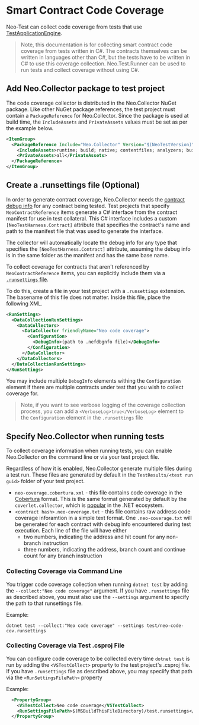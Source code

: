 # Smart Contract Code Coverage

Neo-Test can collect code coverage from tests that use [TestApplicationEngine](https://github.com/ngdenterprise/neo-blockchaintoolkit-library/blob/master/src/bctklib/smart-contract/TestApplicationEngine.cs).

> Note, this documentation is for collecting smart contract code coverage from tests written in C#. 
  The contracts themselves can be written in languages other than C#, but the tests have to be written
  in C# to use this coverage collection. Neo.Test.Runner can be used to run tests and collect coverage
  without using C#.

## Add Neo.Collector package to test project

The code coverage collector is distributed in the Neo.Collector NuGet package. Like other NuGet package references,
the test project must contain a `PackageReference` for Neo.Collector. Since the package is used at build time,
the `IncludeAssets` and `PrivateAssets` values must be set as per the example below.

``` xml
<ItemGroup>
  <PackageReference Include="Neo.Collector" Version="$(NeoTestVersion)" >
    <IncludeAssets>runtime; build; native; contentfiles; analyzers; buildtransitive</IncludeAssets>
    <PrivateAssets>all</PrivateAssets>
  </PackageReference>
</ItemGroup>
```

## Create a .runsettings file (Optional) 

In order to generate contract coverage, Neo.Collector needs the
[contract debug info](https://github.com/neo-project/proposals/blob/master/nep-19.mediawiki)
for any contract being tested. Test projects that specify `NeoContractReference` items
generate a C# interface from the contract manifest for use in test collateral. This 
C# interface includes a custom `[NeoTestHarness.Contract]` attribute that specifies the
contract's name and path to the manifest file that was used to generate the interface.

The collector will automatically locate the debug info for any type that specifies the 
`[NeoTestHarness.Contract]` attribute, assuming the debug info is in the same folder as
the manifest and has the same base name. 

To collect coverage for contracts that aren't referenced by `NeoContractReference` items,
you can explicitly include them via a 
[`.runsettings` file](https://learn.microsoft.com/en-us/visualstudio/test/configure-unit-tests-by-using-a-dot-runsettings-file).

To do this, create a file in your test project with a `.runsettings` extension. The basename
of this file does not matter. Inside this file, place the following XML.

``` xml
<RunSettings>
  <DataCollectionRunSettings>
    <DataCollectors>
      <DataCollector friendlyName="Neo code coverage">
        <Configuration>
          <DebugInfo>(path to .nefdbgnfo file)</DebugInfo>
        </Configuration>
      </DataCollector>
    </DataCollectors>
  </DataCollectionRunSettings>
</RunSettings>
```

You may include multiple `DebugInfo` elements withing the `Configuration` element if there are multiple
contracts under test that you wish to collect coverage for.

> Note, if you want to see verbose logging of the coverage collection process, you can add a `<VerboseLog>true</VerboseLog>`
  element to the `Configuration` element in the `.runsettings` file

## Specify Neo.Collector when running tests

To collect coverage information when running tests, you can enable Neo.Collector on the command line 
or via your test project file.

Regardless of how it is enabled, Neo.Collector generate multiple files during a test run. These files 
are generated by default in the `TestResults/<test run guid>` folder of your test project. 

* `neo-coverage.cobertura.xml` - this file contains code coverage in the [Cobertura](https://github.com/cobertura/cobertura)
  format. This is the same format generated by default by the `coverlet.collector`, which is
  [popular](https://learn.microsoft.com/en-us/dotnet/core/testing/unit-testing-code-coverage?tabs=windows#integrate-with-net-test)
  in the .NET ecosystem. 
* `<contract hash>.neo-coverage.txt` - this file contains raw address code coverage inforamtion in a
  simple text format. One `.neo-coverage.txt` will be generated for each contract with debug info encountered
  during test execution. Each line of the file will have either
  * two numbers, indicating the address and hit count for any non-branch instruction
  * three numbers, indicating the address, branch count and continue count for any branch instruction

### Collecting Coverage via Command Line 

You trigger code coverage collection when running `dotnet test` by adding the `--collect:"Neo code coverage"`
argument. If you have `.runsettings` file as described above, you must also use the `--settings` argument to
specify the path to that runsettings file.

Example:

``` shell
dotnet test --collect:"Neo code coverage" --settings test/neo-code-cov.runsettings
```

### Collecting Coverage via Test .csproj File 

You can configure code coverage to be collected every time `dotnet test` is run by adding the `<VSTestCollect>` 
property to the test project's .csproj file. If you have `.runsettings` file as described above, you may speciify
that path via the `<RunSettingsFilePath>` property

Example:

```xml
  <PropertyGroup>
    <VSTestCollect>Neo code coverage</VSTestCollect>
    <RunSettingsFilePath>$(MSBuildThisFileDirectory)/test.runsettings</RunSettingsFilePath>
  </PropertyGroup>
```
